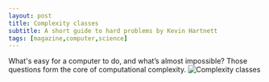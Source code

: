 ```yaml
---
layout: post
title: Complexity classes 
subtitle: A short guide to hard problems by Kevin Hartnett
tags: [magazine,computer,science]
---
```


What's easy for a computer to do, and what’s almost impossible? Those questions form the core of
computational complexity.
![Complexity classes](https://d2r55xnwy6nx47.cloudfront.net/uploads/2018/07/Problem_classes_2880lede-2880x1010.jpg)
